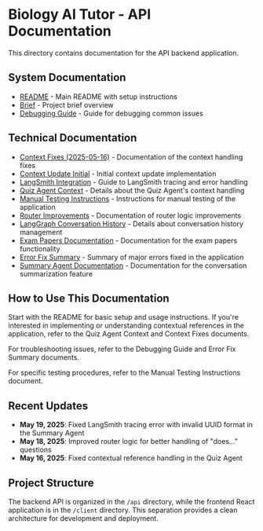 # Biology AI Tutor - API Documentation

This directory contains documentation for the API backend application.

## System Documentation

- [README](README.md) - Main README with setup instructions
- [Brief](brief.md) - Project brief overview
- [Debugging Guide](DEBUGGING-GUIDE.md) - Guide for debugging common issues

## Technical Documentation

- [Context Fixes (2025-05-16)](CONTEXT-FIXES-2025-05-16.md) - Documentation of the context handling fixes
- [Context Update Initial](CONTEXT-UPDATE-INITIAL.md) - Initial context update implementation
- [LangSmith Integration](LANGSMITH-INTEGRATION.md) - Guide to LangSmith tracing and error handling
- [Quiz Agent Context](QUIZ-AGENT-CONTEXT.md) - Details about the Quiz Agent's context handling
- [Manual Testing Instructions](MANUAL-TESTING-INSTRUCTIONS.md) - Instructions for manual testing of the application
- [Router Improvements](ROUTER-IMPROVEMENTS.md) - Documentation of router logic improvements
- [LangGraph Conversation History](LANGGRAPH-CONVERSATION-HISTORY.md) - Details about conversation history management
- [Exam Papers Documentation](EXAM-PAPERS-DOCUMENTATION.md) - Documentation for the exam papers functionality
- [Error Fix Summary](ERROR-FIX-SUMMARY.md) - Summary of major errors fixed in the application
- [Summary Agent Documentation](SUMMARY-AGENT-DOCUMENTATION.md) - Documentation for the conversation summarization feature

## How to Use This Documentation

Start with the README for basic setup and usage instructions. If you're interested in implementing or understanding contextual references in the application, refer to the Quiz Agent Context and Context Fixes documents.

For troubleshooting issues, refer to the Debugging Guide and Error Fix Summary documents.

For specific testing procedures, refer to the Manual Testing Instructions document.

## Recent Updates

- **May 19, 2025**: Fixed LangSmith tracing error with invalid UUID format in the Summary Agent
- **May 18, 2025**: Improved router logic for better handling of "does..." questions
- **May 16, 2025**: Fixed contextual reference handling in the Quiz Agent

## Project Structure

The backend API is organized in the `/api` directory, while the frontend React application is in the `/client` directory. This separation provides a clean architecture for development and deployment.
